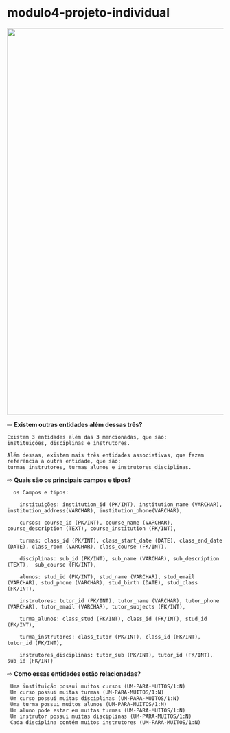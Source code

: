 # modulo4-projeto-individual

<div align="center">
    <img src="https://user-images.githubusercontent.com/113481183/217385465-eabf8919-1d9e-4405-9ad0-8cff89b579c0.png" width="900px">
</div>

⇨ **Existem outras entidades além dessas três?**

    Existem 3 entidades além das 3 mencionadas, que são: 
    instituições, disciplinas e instrutores.
      
    Além dessas, existem mais três entidades associativas, que fazem referência a outra entidade, que são: 
    turmas_instrutores, turmas_alunos e instrutores_disciplinas.
          
⇨ **Quais são os principais campos e tipos?**

      os Campos e tipos:
      
        instituições: institution_id (PK/INT), institution_name (VARCHAR), institution_address(VARCHAR), institution_phone(VARCHAR),
        
        cursos: course_id (PK/INT), course_name (VARCHAR), course_description (TEXT), course_institution (FK/INT),
        
        turmas: class_id (PK/INT), class_start_date (DATE), class_end_date (DATE), class_room (VARCHAR), class_course (FK/INT),
        
        disciplinas: sub_id (PK/INT), sub_name (VARCHAR), sub_description (TEXT),  sub_course (FK/INT),
        
        alunos: stud_id (PK/INT), stud_name (VARCHAR), stud_email (VARCHAR), stud_phone (VARCHAR), stud_birth (DATE), stud_class (FK/INT),
        
        instrutores: tutor_id (PK/INT), tutor_name (VARCHAR), tutor_phone (VARCHAR), tutor_email (VARCHAR), tutor_subjects (FK/INT),
        
        turma_alunos: class_stud (PK/INT), class_id (FK/INT), stud_id (FK/INT),
        
        turma_instrutores: class_tutor (PK/INT), class_id (FK/INT), tutor_id (FK/INT),
        
        instrutores_disciplinas: tutor_sub (PK/INT), tutor_id (FK/INT), sub_id (FK/INT)

⇨ **Como essas entidades estão relacionadas?**

     Uma instituição possui muitos cursos (UM-PARA-MUITOS/1:N)
     Um curso possui muitas turmas (UM-PARA-MUITOS/1:N)
     Um curso possui muitas disciplinas (UM-PARA-MUITOS/1:N)
     Uma turma possui muitos alunos (UM-PARA-MUITOS/1:N)
     Um aluno pode estar em muitas turmas (UM-PARA-MUITOS/1:N)
     Um instrutor possui muitas disciplinas (UM-PARA-MUITOS/1:N)
     Cada disciplina contém muitos instrutores (UM-PARA-MUITOS/1:N)
     
     

